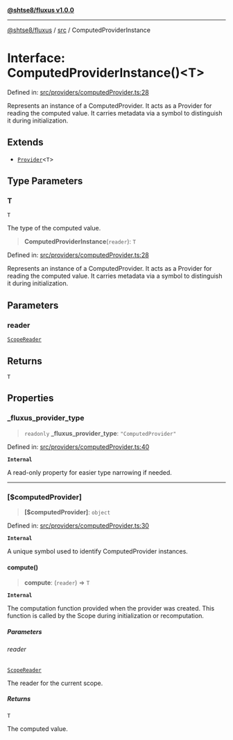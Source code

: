 [**@shtse8/fluxus v1.0.0**](../../README.md)

---

[@shtse8/fluxus](../../README.md) / [src](../README.md) /
ComputedProviderInstance

# Interface: ComputedProviderInstance()&lt;T&gt;

Defined in:
[src/providers/computedProvider.ts:28](https://github.com/shtse8/fluxus/blob/4924e60e87ca8856c0bf61d7c46469f55d63d7b6/src/providers/computedProvider.ts#L28)

Represents an instance of a ComputedProvider. It acts as a Provider<T> for
reading the computed value. It carries metadata via a symbol to distinguish it
during initialization.

## Extends

- [`Provider`](../type-aliases/Provider.md)\<`T`\>

## Type Parameters

### T

`T`

The type of the computed value.

> **ComputedProviderInstance**(`reader`): `T`

Defined in:
[src/providers/computedProvider.ts:28](https://github.com/shtse8/fluxus/blob/4924e60e87ca8856c0bf61d7c46469f55d63d7b6/src/providers/computedProvider.ts#L28)

Represents an instance of a ComputedProvider. It acts as a Provider<T> for
reading the computed value. It carries metadata via a symbol to distinguish it
during initialization.

## Parameters

### reader

[`ScopeReader`](ScopeReader.md)

## Returns

`T`

## Properties

### \_fluxus_provider_type

> `readonly` **\_fluxus_provider_type**: `"ComputedProvider"`

Defined in:
[src/providers/computedProvider.ts:40](https://github.com/shtse8/fluxus/blob/4924e60e87ca8856c0bf61d7c46469f55d63d7b6/src/providers/computedProvider.ts#L40)

**`Internal`**

A read-only property for easier type narrowing if needed.

---

### \[$computedProvider\]

> **\[$computedProvider\]**: `object`

Defined in:
[src/providers/computedProvider.ts:30](https://github.com/shtse8/fluxus/blob/4924e60e87ca8856c0bf61d7c46469f55d63d7b6/src/providers/computedProvider.ts#L30)

**`Internal`**

A unique symbol used to identify ComputedProvider instances.

#### compute()

> **compute**: (`reader`) => `T`

**`Internal`**

The computation function provided when the provider was created. This function
is called by the Scope during initialization or recomputation.

##### Parameters

###### reader

[`ScopeReader`](ScopeReader.md)

The reader for the current scope.

##### Returns

`T`

The computed value.
